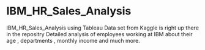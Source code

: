 # IBM_HR_Sales_Analysis
IBM_HR_Sales_Analysis using Tableau
Data set from Kaggle is right up there in the repositry
Detailed analysis of employees working at IBM about their age , departments , monthly income and much more.
